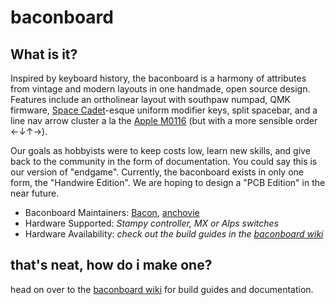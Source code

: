 # baconboard

## What is it?

Inspired by keyboard history, the baconboard is a harmony of attributes from vintage and modern layouts in one handmade, open source design. Features include an ortholinear layout with southpaw numpad, QMK firmware, [Space Cadet](https://en.wikipedia.org/wiki/Space-cadet_keyboard)-esque uniform modifier keys, split spacebar, and a line nav arrow cluster a la the [Apple M0116](https://deskthority.net/wiki/Apple_Standard_Keyboard) (but with a more sensible order ←↓↑→).

Our goals as hobbyists were to keep costs low, learn new skills, and give back to the community in the form of documentation. You could say this is our version of "endgame". Currently, the baconboard exists in only one form, the "Handwire Edition". We are hoping to design a "PCB Edition" in the near future.

- Baconboard Maintainers: [Bacon](https://github.com/callumhauber), [anchovie](https://github.com/anchovie-codes)
- Hardware Supported: *Stampy controller, MX or Alps switches*
- Hardware Availability: *check out the build guides in the [baconboard wiki](https://callumhauber.github.io/baconboard/#/)*

## that's neat, how do i make one?

head on over to the [baconboard wiki](https://callumhauber.github.io/baconboard/) for build guides and documentation.